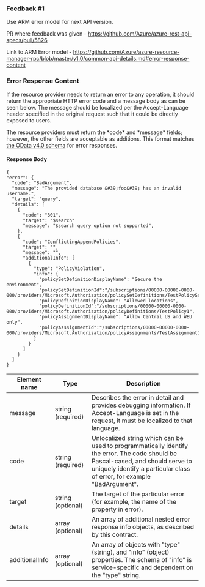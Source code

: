### Feedback #1 ###
Use ARM error model for next API version.

PR where feedback was given - https://github.com/Azure/azure-rest-api-specs/pull/5826

Link to ARM Error model - https://github.com/Azure/azure-resource-manager-rpc/blob/master/v1.0/common-api-details.md#error-response-content

### Error Response Content ###

If the resource provider needs to return an error to any operation, it should return the appropriate HTTP error code and a message body as can be seen below. The message should be localized per the Accept-Language header specified in the original request such that it could be directly exposed to users.

The resource providers must return the \*code\* and \*message\* fields; however, the other fields are acceptable as additions. This format matches [the OData v4.0 schema](http://docs.oasis-open.org/odata/odata-json-format/v4.0/os/odata-json-format-v4.0-os.html#_Toc372793091) for error responses.

#### Response Body ####
```
{
"error": {
  "code": "BadArgument",
  "message": "The provided database &#39;foo&#39; has an invalid username.",
  "target": "query",
  "details": [
    {
      "code": "301",
      "target": "$search"
      "message": "$search query option not supported",
    },
    {
      "code": "ConflictingAppendPolicies",
      "target": "",
      "message": "",
      "additionalInfo": [
        {
          "type": "PolicyViolation",
          "info": {
            "policySetDefinitionDisplayName": "Secure the environment",
            "policySetDefinitionId":"/subscriptions/00000-00000-0000-000/providers/Microsoft.Authorization/policySetDefinitions/TestPolicySet",
            "policyDefinitionDisplayName": "Allowed locations",
            "policyDefinitionId":"/subscriptions/00000-00000-0000-000/providers/Microsoft.Authorization/policyDefinitions/TestPolicy1",
            "policyAssignmentDisplayName": "Allow Central US and WEU only",
            "policyAsssignmentId":"/subscriptions/00000-00000-0000-000/providers/Microsoft.Authorization/policyAssignments/TestAssignment1"
          }
        }
      ]
    }
  ]
}
```

| Element name | Type | Description |
| --- | --- | --- |
| message | string (required) | Describes the error in detail and provides debugging information. If Accept-Language is set in the request, it must be localized to that language. |
| code | string (required) | Unlocalized string which can be used to programmatically identify the error. The code should be Pascal-cased, and should serve to uniquely identify a particular class of error, for example &quot;BadArgument&quot;. |
| target | string (optional) | The target of the particular error (for example, the name of the property in error). |
| details | array (optional) | An array of additional nested error response info objects, as described by this contract. |
| additionalInfo | array (optional) | An array of objects with "type" (string), and "info" (object) properties. The schema of "info" is service-specific and dependent on the "type" string. |
